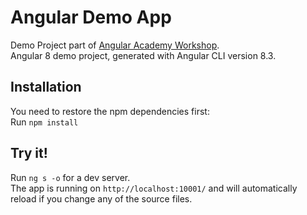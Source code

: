# Angular Demo App

Demo Project part of <a href="https://angular.ac" target="_blank">Angular Academy Workshop</a>.  
Angular 8 demo project, generated with Angular CLI version 8.3.

## Installation

You need to restore the npm dependencies first:  
Run `npm install`

## Try it!

Run `ng s -o` for a dev server.  
The app is running on `http://localhost:10001/` and will automatically reload if you change any of the source files.